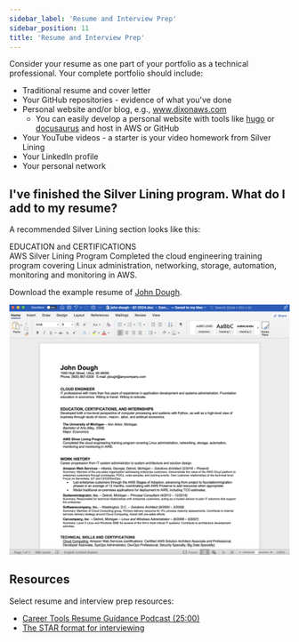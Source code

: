 ```yaml
---
sidebar_label: 'Resume and Interview Prep'
sidebar_position: 11
title: 'Resume and Interview Prep'
---
```


Consider your resume as one part of your portfolio as a technical professional. Your complete portfolio should include:
* Traditional resume and cover letter
* Your GitHub repositories - evidence of what you've done
* Personal website and/or blog, e.g., www.dixonaws.com
  * You can easily develop a personal website with tools like [hugo](http://www.gohugo.io) or [docusaurus](http://www.docusaurus.io) and host in AWS or GitHub
* Your YouTube videos - a starter is your video homework from Silver Lining
* Your LinkedIn profile
* Your personal network

## I've finished the Silver Lining program. What do I add to my resume?
A recommended Silver Lining section looks like this:

EDUCATION and CERTIFICATIONS<br/>
AWS Silver Lining Program
Completed the cloud engineering training program covering Linux administration, networking, storage, automation, monitoring and monitoring in AWS.


Download the example resume of [John Dough](johndough.pdf).


![Example resume](johndough.png)


## Resources
Select resume and interview prep resources:
* [Career Tools Resume Guidance Podcast (25:00)](https://www.manager-tools.com/2019/06/resume-update-2019-part-1)
* [The STAR format for interviewing](https://www.themuse.com/advice/star-interview-method)